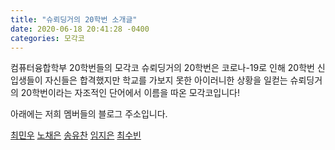 ```yaml
---
title: "슈뢰딩거의 20학번 소개글"
date: 2020-06-18 20:41:28 -0400
categories: 모각코
---
```

컴퓨터융합학부 20학번들의 모각코 슈뢰딩거의 20학번은 코로나-19로 인해 20학번 신입생들이 자신들은 합격했지만 학교를 가보지 못한 아이러니한 상황을 일컫는 슈뢰딩거의 20학번이라는 자조적인 단어에서 이름을 따온 모각코입니다!

아래에는 저희 멤버들의 블로그 주소입니다.

[최민우][dandalf]
[노채은][cleo-n]
[송유찬][dbcks7788123]
[임지은][jindora]
[최수빈][subin-choe]

[dandalf]:      [https://dandalf.tistory.com]
[cleo-n]:       [https://cleo-n.tistory.com]
[dbcks7788123]: [https://dbcks7788123.tistory.com]
[jindora]:      [https://jindora.tistory.com]
[subin-choe]:   [https://subin-choe.tistory.com]